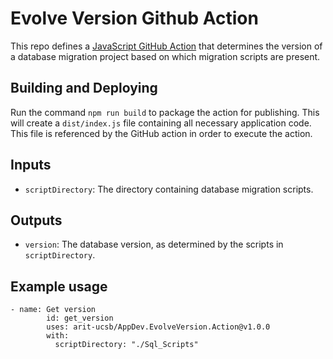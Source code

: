 # Evolve Version Github Action

This repo defines a [JavaScript GitHub Action](https://docs.github.com/en/actions/creating-actions/creating-a-javascript-action) that determines the version of a database migration project based on which migration scripts are present.

## Building and Deploying

Run the command `npm run build` to package the action for publishing. This will create a `dist/index.js` file containing all necessary application code. This file is referenced by the GitHub action in order to execute the action.

## Inputs

- `scriptDirectory`: The directory containing database migration scripts.

## Outputs

- `version`: The database version, as determined by the scripts in `scriptDirectory`.

## Example usage

```
- name: Get version
        id: get_version
        uses: arit-ucsb/AppDev.EvolveVersion.Action@v1.0.0
        with:
          scriptDirectory: "./Sql_Scripts"
```
